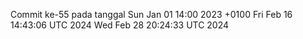 Commit ke-55 pada tanggal Sun Jan 01 14:00 2023 +0100
Fri Feb 16 14:43:06 UTC 2024
Wed Feb 28 20:24:33 UTC 2024
